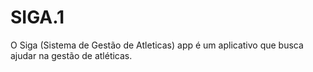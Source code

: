 # SIGA.1
O Siga (Sistema de Gestão de Atleticas) app é um aplicativo que busca ajudar na gestão de atléticas.
